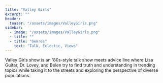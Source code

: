 ```yaml
---
title: "Valley Girls"
excerpt: ""
header:
  teaser: "/assets/images/ValleyGirls.png"
sidebar:
  - image: "/assets/images/ValleyGirls.png"
  - title: ""
  - title: "Genres"
    text: "Talk, Eclectic, Views"
---
```


Valley Girls show is an '80s-style talk show meets advice line where Lisa Guitar, Dr. Lovey, and Belen try to find truth and understanding in trending topics while taking it to the streets and exploring the perspective of diverse populations.
